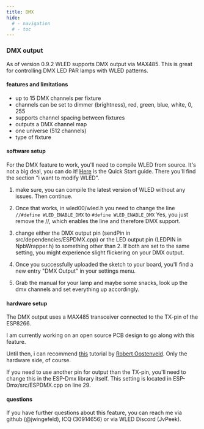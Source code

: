 ```yaml
---
title: DMX
hide:
  # - navigation
  # - toc
---
```


### DMX output
As of version 0.9.2 WLED supports DMX output via MAX485. This is great for controlling DMX LED PAR lamps with WLED patterns.

#### features and limitations
* up to 15 DMX channels per fixture
* channels can be set to dimmer (brightness), red, green, blue, white, 0, 255
* supports channel spacing between fixtures
* outputs a DMX channel map
* one universe (512 channels)
* type of fixture

#### software setup
For the DMX feature to work, you'll need to compile WLED from source. It's not a big deal, you can do it! [Here](https://github.com/Aircoookie/WLED/wiki) is the Quick Start guide. There you'll find the section "i want to modify WLED".

1. make sure, you can compile the latest version of WLED without any issues. Then continue.

2. Once that works, in wled00/wled.h you need to change the line
   `//#define WLED_ENABLE_DMX`
   to
   `#define WLED_ENABLE_DMX`
   Yes, you just remove the //, which enables the line and therefore DMX support.

3. change either the DMX output pin (sendPin in src/dependencies/ESPDMX.cpp) or the LED output pin (LEDPIN in NpbWrapper.h) to something other than 2. If both are set to the same setting, you might experience slight flickering on your DMX output.

4. Once you successfully uploaded the sketch to your board, you'll find a new entry "DMX Output" in your settings menu.

5. Grab the manual for your lamp and maybe some snacks, look up the dmx channels and set everything up accordingly.



#### hardware setup

The DMX output uses a MAX485 transceiver connected to the TX-pin of the ESP8266. 

I am currently working on an open source PCB design to go along with this feature. 

Until then, i can recommend [this](https://robertoostenveld.nl/art-net-to-dmx512-with-esp8266/) tutorial by [Robert Oostenveld](https://robertoostenveld.nl/). Only the hardware side, of course.

If you need to use another pin for output than the TX-pin, you'll need to change this in the ESP-Dmx library itself. This setting is located in ESP-Dmx/src/ESPDMX.cpp on line 29.



#### questions

If you have further questions about this feature, you can reach me via github (@jwingefeld), ICQ (30914656) or via WLED Discord (JvPeek).
